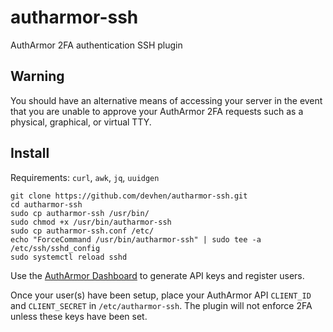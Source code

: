 # autharmor-ssh
AuthArmor 2FA authentication SSH plugin

## Warning

You should have an alternative means of accessing your server in the event that you are unable to approve your AuthArmor 2FA requests such as a physical, graphical, or virtual TTY.

## Install

Requirements: `curl`, `awk`, `jq`, `uuidgen`

```shell
git clone https://github.com/devhen/autharmor-ssh.git
cd autharmor-ssh
sudo cp autharmor-ssh /usr/bin/
sudo chmod +x /usr/bin/autharmor-ssh
sudo cp autharmor-ssh.conf /etc/
echo "ForceCommand /usr/bin/autharmor-ssh" | sudo tee -a /etc/ssh/sshd_config
sudo systemctl reload sshd
```

Use the [AuthArmor Dashboard](https://dashboard.autharmor.com) to generate API keys and register users.

Once your user(s) have been setup, place your AuthArmor API `CLIENT_ID` and `CLIENT_SECRET` in `/etc/autharmor-ssh`. The plugin will not enforce 2FA unless these keys have been set.
